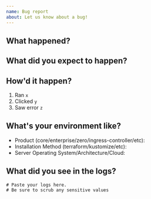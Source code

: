 ```yaml
---
name: Bug report
about: Let us know about a bug!
---
```


## What happened?

## What did you expect to happen?

## How'd it happen?

1. Ran `x`
2. Clicked `y`
3. Saw error `z`

## What's your environment like?

- Product (core/enterprise/zero/ingress-controller/etc): 
- Installation Method (terraform/kustomize/etc): 
- Server Operating System/Architecture/Cloud:

## What did you see in the logs?

```logs
# Paste your logs here.
# Be sure to scrub any sensitive values
```

